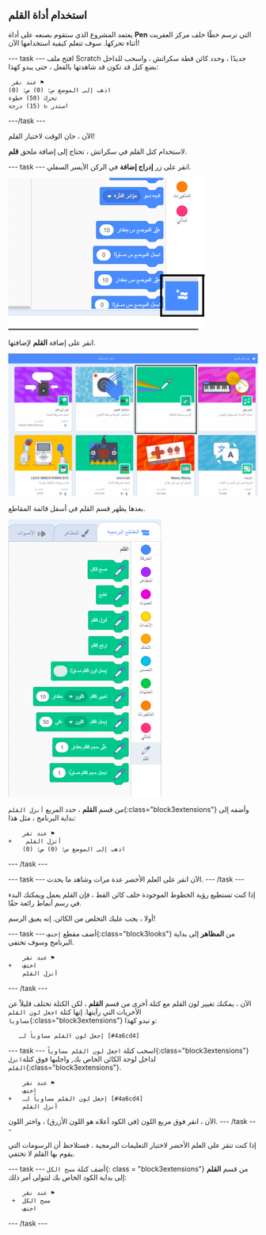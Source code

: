 ## استخدام أداة القلم

يعتمد المشروع الذي ستقوم بصنعه على أداة **Pen** التي ترسم خطًا خلف مركز العفريت أثناء تحركها. سوف تتعلم كيفية استخدامها الآن!

--- task --- افتح ملف Scratch جديدًا ، وحدد كائن قطة سكراتش ، واسحب للداخل بضع كتل قد تكون قد شاهدتها بالفعل ، حتى يبدو كهذا:

```blocks3
 عند نقر ⚑
اذهب إلى الموضع س: (0) ص: (0)
تحرك (50) خطوة
استدر ↻ (15) درجة
```

---/task ---

الآن ، حان الوقت لاختبار القلم!

لاستخدام كتل القلم في سكراتش ، تحتاج إلى إضافة ملحق **قلم**.

--- task --- انقر على زر **إدراج إضافة** في الركن الأيسر السفلي.

![إضافة زر تمديد الضوء](images/add-extension-annotated.png)

انقر على إضافة **القلم** لإضافتها.

![ملحق القلم المحدد](images/click-pen-annotated.png)

بعدها يظهر قسم القلم في أسفل قائمة المقاطع.

![كتل ملحق القلم](images/pen-extension-blocks.png)

من قسم **القلم** ، حدد المربع `أنزل القلم`{:class="block3extensions"} وأضفه إلى بداية البرنامج ، مثل هذا:

```blocks3
    عند نقر ⚑
+    أنزل القلم
    اذهب إلى الموضع س: (0) ص: (0)
```

--- /task ---

--- task --- الآن انقر على العلم الأخضر عدة مرات وشاهد ما يحدث. --- /task ---

إذا كنت تستطيع رؤية الخطوط الموجودة خلف كائن القط ، فإن القلم يعمل ويمكنك البدء في رسم أنماط رائعة حقًا.

أولا ، يجب عليك التخلص من الكائن. إنه يعيق الرسم!

--- task --- أضف مقطع `إختفِ`{:class="block3looks"} من **المظاهر** إلى بداية البرنامج وسوف تختفي.

```blocks3
    عند نقر ⚑
+   اختفِ
    أنزل القلم
```

--- /task ---

الآن ، يمكنك تغيير لون القلم مع كتلة أخرى من قسم **القلم** ، لكن الكتلة تختلف قليلاً عن الأخريات التي رأيتها. إنها كتلة `اجعل لون القلم مساويا`{:class="block3extensions"} و تبدو كهذا:

```blocks3
   إجعل لون القلم مساوياً لـ [#4a6cd4]
```

--- task --- اسحب كتلة `اجعل لون القلم مساوياً`{:class="block3extensions"} لداخل لوحة الكائن الخاص بك, واجلبها فوق كتلة`انزل القلم`{:class="block3extensions"}.

```blocks3
    عند نقر ⚑
    اختفِ
+   إجعل لون القلم مساوياً لـ [#4a6cd4]
    أنزل القلم
```

الآن ، انقر فوق مربع اللون (في الكود أعلاه هو اللون الأزرق) ، واختر اللون. --- /task ---

إذا كنت تنقر على العلم الأخضر لاختبار التعليمات البرمجية ، فستلاحظ أن الرسومات التي يقوم بها القلم لا تختفي.

--- task --- أضف كتلة `مسح الكل`{: class = "block3extensions"} من قسم **القلم** إلى بداية الكود الخاص بك لتتولى أمر ذلك:

```blocks3
    عند نقر ⚑
 +  مسح الكل
    اختفِ
```

--- /task ---